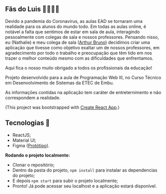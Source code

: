 ## Fãs do Luis 👨🏽‍💻💙

Devido a pandemia do Coronavirus, as aulas EAD se tornaram uma realidade para os alunos do mundo todo. Em todas as aulas online, é notável a falta que sentimos de estar em sala de aula, interagindo pessoalmente com colegas de sala e nossos professores. Pensando nisso, eu (Nathalie) e meu colega de sala ([Arthur Bruno](https://github.com/arthurBruno "GitHub do Arthur")) decidimos criar uma aplicação que tivesse como objetivo exaltar um de nossos professores, em agradecimento por todo o trabalho e preocupação que têm tido em nos trazer o melhor conteúdo mesmo com as dificuldades que enfrentamos. 

Aqui fica o nosso muito obrigado a todos os profissionais da educação!

Projeto desenvolvido para a aula de Programação Web III, no Curso Técnico em Desenvolvimento de Sistemas da ETEC de Embu.

As informações contidas na aplicação tem caráter de entreternimento e não correspondem a realidade. 

(This project was bootstrapped with [Create React App](https://github.com/facebook/create-react-app).)

## Tecnologias 🤖 
 - ReactJS;
 - Material UI;
 - Figma ([Protótipo](https://www.figma.com/file/uhZ5iXpacpX5xACwahq6Z8/F%C3%A3s-do-Luis?node-id=24%3A1 "Projeto no Figma")).
 
**Rodando o projeto localmente:**
  - Clonar o repositório;
  - Dentro da pasta do projeto, `npm install` para instalar as dependencias do projeto;
  - E depois `npm start` para subir o projeto localmente;
  - Pronto! Já pode acessar seu localhost e a aplicação estará disponível.
